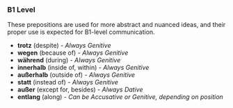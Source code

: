 ### **B1 Level**

These prepositions are used for more abstract and nuanced ideas, and their proper use is expected for B1-level communication.

* **trotz** (despite) - *Always Genitive*
* **wegen** (because of) - *Always Genitive*
* **während** (during) - *Always Genitive*
* **innerhalb** (inside of, within) - *Always Genitive*
* **außerhalb** (outside of) - *Always Genitive*
* **statt** (instead of) - *Always Genitive*
* **außer** (except for, besides) - *Always Dative*
* **entlang** (along) - *Can be Accusative or Genitive, depending on position*